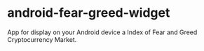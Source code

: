 # android-fear-greed-widget
App for display on your Android device a Index of Fear and Greed Cryptocurrency Market.
